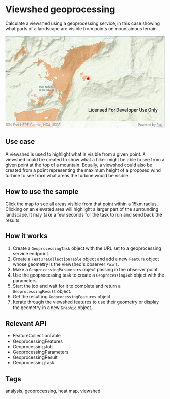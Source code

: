 # Viewshed geoprocessing

Calculate a viewshed using a geoprocessing service, in this case showing what parts of a landscape are visible from points on mountainous terrain.

![](viewshed-geoprocessing.png)

## Use case

A viewshed is used to highlight what is visible from a given point. A viewshed could be created to show what a hiker might be able to see from a given point at the top of a mountain. Equally, a viewshed could also be created from a point representing the maximum height of a proposed wind turbine to see from what areas the turbine would be visible.

## How to use the sample

Click the map to see all areas visible from that point within a 15km radius. Clicking on an elevated area will highlight a larger part of the surrounding landscape. It may take a few seconds for the task to run and send back the results.

## How it works
1. Create a `GeoprocessingTask` object with the URL set to a geoprocessing service endpoint.
1. Create a `FeatureCollectionTable` object and add a new `Feature` object whose geometry is the viewshed's observer `Point`.
1. Make a `GeoprocessingParameters` object passing in the observer point.
1. Use the geoprocessing task to create a `GeoprocessingJob` object with the parameters.
1. Start the job and wait for it to complete and return a `GeoprocessingResult` object.
1. Get the resulting `GeoprocessingFeatures` object.
1. Iterate through the viewshed features to use their geometry or display the geometry in a new `Graphic` object.

## Relevant API

* FeatureCollectionTable
* GeoprocessingFeatures
* GeoprocessingJob
* GeoprocessingParameters
* GeoprocessingResult
* GeoprocessingTask

## Tags

analysis, geoprocessing, heat map, viewshed
